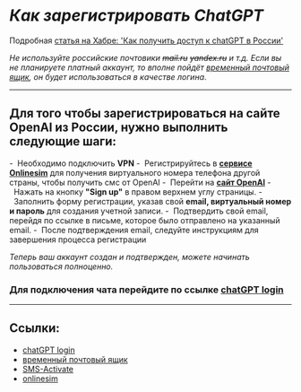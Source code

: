 
# *Как  зарегистрировать ChatGPT*


Подробная [статья на Хабре: 'Как получить доступ к chatGPT в России'](https://habr.com/ru/articles/704600/) 

*Не используйте российские почтовики ~~mail.ru~~ ~~yandex.ru~~ и т.д.*
*Если вы не планируете платный аккаунт, то вполне пойдёт [временный почтовый ящик](https://temp-mail.org), он будет использоваться в качестве логина*.


---


## **Для того чтобы зарегистрироваться на сайте OpenAI из России, нужно выполнить следующие шаги:**

-  Необходимо подключить **VPN**
-  Регистрируйтесь в [**сервисе Onlinesim**](https://onlinesim.io/?ref=3447940) для получения виртуального номера телефона другой страны, чтобы получить смс от OpenAI
-  Перейти на [**сайт OpenAI**](https://chat.openai.com/) 
-  Нажать на кнопку **"Sign up"** в правом верхнем углу страницы.
-  Заполнить форму регистрации, указав свой **email, виртуальный номер и пароль** для создания учетной записи.
-  Подтвердить свой email, перейдя по ссылке в письме, которое было отправлено на указанный email.
-  После подтверждения email, следуйте инструкциям для завершения процесса регистрации


*Теперь ваш аккаунт создан и подтвержден, можете начинать пользоваться полноценно.* 

### **Для подключения чата перейдите по ссылке** [**chatGPT login**](https://chat.openai.com/chat)



---


## Ссылки:

- [chatGPT login](https://chat.openai.com/auth/login)
- [временный почтовый ящик](https://temp-mail.org)
- [SMS-Activate](https://sms-activate.org/) 
- [onlinesim](https://onlinesim.io/)

